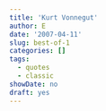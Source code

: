 ```yaml
---
title: 'Kurt Vonnegut'
author: E
date: '2007-04-11'
slug: best-of-1
categories: []
tags:
  - quotes
  - classic
showDate: no
draft: yes
---
```


